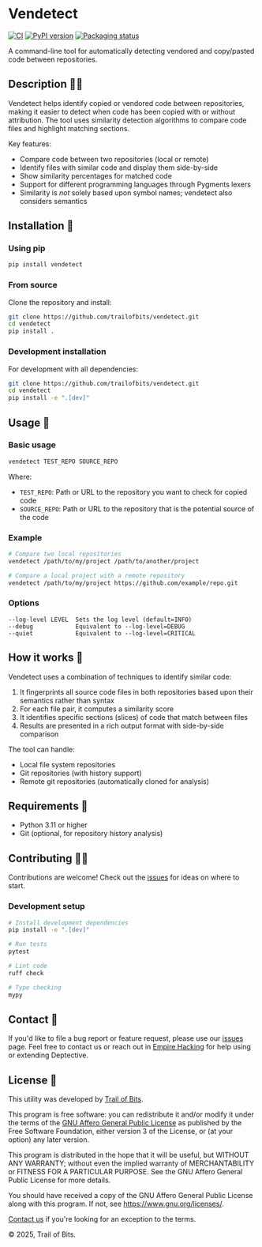 # Vendetect

<!--- BADGES: START --->
[![CI](https://github.com/trailofbits/vendetect/actions/workflows/tests.yml/badge.svg)](https://github.com/trailofbits/vendetect/actions/workflows/tests.yml)
[![PyPI version](https://badge.fury.io/py/vendetect.svg)](https://pypi.org/project/vendetect)
[![Packaging status](https://repology.org/badge/tiny-repos/python:vendetect.svg)](https://repology.org/project/python:vendetect/versions)
<!--- BADGES: END --->

A command-line tool for automatically detecting vendored and copy/pasted code between repositories.

## Description 🧑‍🎓

Vendetect helps identify copied or vendored code between repositories, making it easier to detect when code has been copied with or without attribution. The tool uses similarity detection algorithms to compare code files and highlight matching sections.

Key features:
- Compare code between two repositories (local or remote)
- Identify files with similar code and display them side-by-side
- Show similarity percentages for matched code
- Support for different programming languages through Pygments lexers
- Similarity is _not_ solely based upon symbol names; vendetect also considers semantics

## Installation 🚀

### Using pip

```bash
pip install vendetect
```

### From source

Clone the repository and install:

```bash
git clone https://github.com/trailofbits/vendetect.git
cd vendetect
pip install .
```

### Development installation

For development with all dependencies:

```bash
git clone https://github.com/trailofbits/vendetect.git
cd vendetect
pip install -e ".[dev]"
```

## Usage 🏃

### Basic usage

```bash
vendetect TEST_REPO SOURCE_REPO
```

Where:
- `TEST_REPO`: Path or URL to the repository you want to check for copied code
- `SOURCE_REPO`: Path or URL to the repository that is the potential source of the code

### Example

```bash
# Compare two local repositories
vendetect /path/to/my/project /path/to/another/project

# Compare a local project with a remote repository
vendetect /path/to/my/project https://github.com/example/repo.git
```

### Options

```
--log-level LEVEL  Sets the log level (default=INFO)
--debug            Equivalent to --log-level=DEBUG
--quiet            Equivalent to --log-level=CRITICAL
```

## How it works 🧐

Vendetect uses a combination of techniques to identify similar code:

1. It fingerprints all source code files in both repositories based upon their semantics rather than syntax
2. For each file pair, it computes a similarity score
3. It identifies specific sections (slices) of code that match between files
4. Results are presented in a rich output format with side-by-side comparison

The tool can handle:
- Local file system repositories
- Git repositories (with history support)
- Remote git repositories (automatically cloned for analysis)

## Requirements 🛒

- Python 3.11 or higher
- Git (optional, for repository history analysis)

## Contributing 🧑‍💻

Contributions are welcome! Check out the [issues](https://github.com/trailofbits/vendetect/issues) for ideas on where to start.

### Development setup

```bash
# Install development dependencies
pip install -e ".[dev]"

# Run tests
pytest

# Lint code
ruff check

# Type checking
mypy
```

## Contact 💬

If you'd like to file a bug report or feature request, please use our
[issues](https://github.com/trailofbits/deptective/issues) page.
Feel free to contact us or reach out in
[Empire Hacking](https://slack.empirehacking.nyc/) for help using or extending Deptective.

## License 📝

This utility was developed by [Trail of Bits](https://www.trailofbits.com/).

This program is free software: you can redistribute it and/or modify
it under the terms of the [GNU Affero General Public License](LICENSE) as published
by the Free Software Foundation, either version 3 of the License, or
(at your option) any later version.

This program is distributed in the hope that it will be useful,
but WITHOUT ANY WARRANTY; without even the implied warranty of
MERCHANTABILITY or FITNESS FOR A PARTICULAR PURPOSE.  See the
GNU Affero General Public License for more details.

You should have received a copy of the GNU Affero General Public License
along with this program.  If not, see <https://www.gnu.org/licenses/>.

[Contact us](mailto:opensource@trailofbits.com) if you're looking for an
exception to the terms.

© 2025, Trail of Bits.
